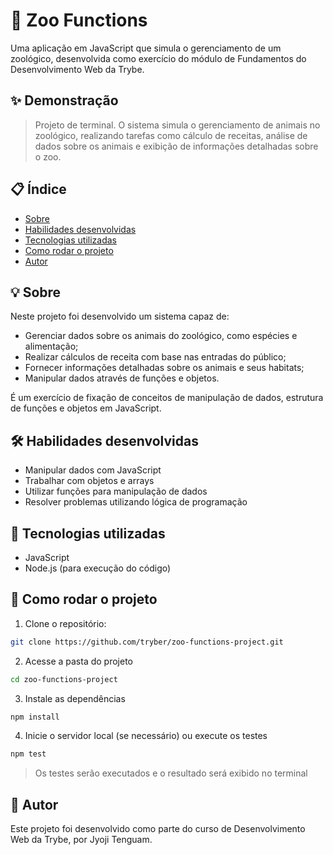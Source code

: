 # 🦁 Zoo Functions

Uma aplicação em JavaScript que simula o gerenciamento de um zoológico, desenvolvida como exercício do módulo de Fundamentos do Desenvolvimento Web da Trybe.

## ✨ Demonstração

> Projeto de terminal. O sistema simula o gerenciamento de animais no zoológico, realizando tarefas como cálculo de receitas, análise de dados sobre os animais e exibição de informações detalhadas sobre o zoo.

## 📋 Índice

- [Sobre](#-sobre)
- [Habilidades desenvolvidas](#-habilidades-desenvolvidas)
- [Tecnologias utilizadas](#-tecnologias-utilizadas)
- [Como rodar o projeto](#-como-rodar-o-projeto)
- [Autor](#-autor)

## 💡 Sobre

Neste projeto foi desenvolvido um sistema capaz de:

- Gerenciar dados sobre os animais do zoológico, como espécies e alimentação;
- Realizar cálculos de receita com base nas entradas do público;
- Fornecer informações detalhadas sobre os animais e seus habitats;
- Manipular dados através de funções e objetos.

É um exercício de fixação de conceitos de manipulação de dados, estrutura de funções e objetos em JavaScript.

## 🛠️ Habilidades desenvolvidas

- Manipular dados com JavaScript
- Trabalhar com objetos e arrays
- Utilizar funções para manipulação de dados
- Resolver problemas utilizando lógica de programação

## 🧪 Tecnologias utilizadas

- JavaScript
- Node.js (para execução do código)

## 🚀 Como rodar o projeto

1. Clone o repositório:

```bash
git clone https://github.com/tryber/zoo-functions-project.git
```

2. Acesse a pasta do projeto

```bash
cd zoo-functions-project
```

3. Instale as dependências

```bash
npm install
```

4. Inicie o servidor local (se necessário) ou execute os testes

```bash
npm test
```
>Os testes serão executados e o resultado será exibido no terminal

## 👤 Autor

Este projeto foi desenvolvido como parte do curso de Desenvolvimento Web da Trybe, por Jyoji Tenguam.

